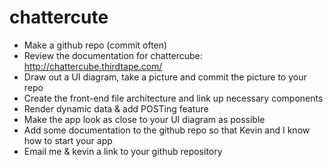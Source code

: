 # chattercute

- Make a github repo (commit often)
- Review the documentation for chattercube: http://chattercube.thirdtape.com/
- Draw out a UI diagram, take a picture and commit the picture to your repo
- Create the front-end file architecture and link up necessary components
- Render dynamic data & add POSTing feature
- Make the app look as close to your UI diagram as possible
- Add some documentation to the github repo so that Kevin and I know how to start your app
- Email me & kevin a link to your github repository